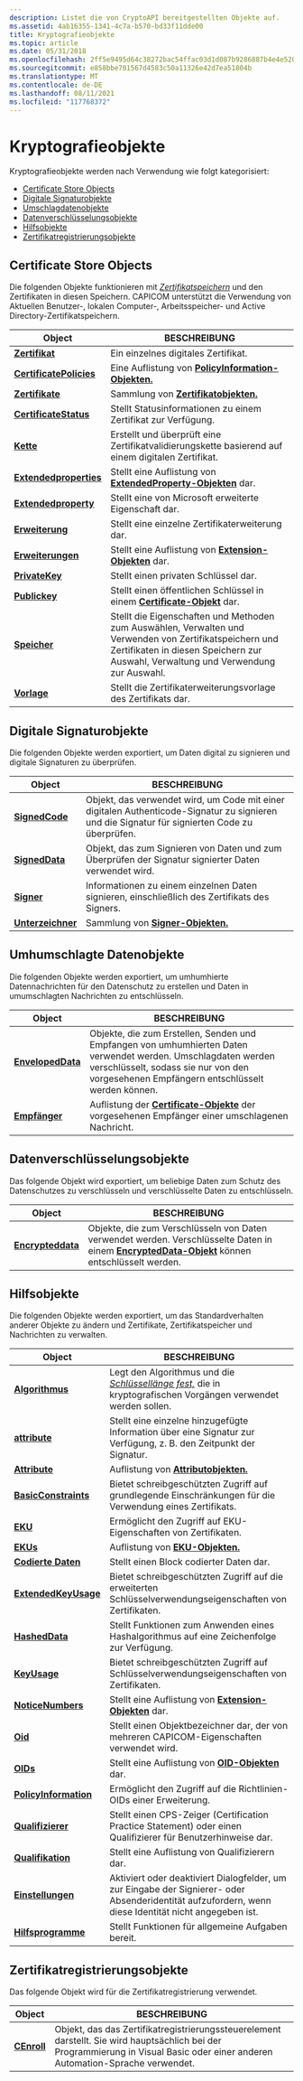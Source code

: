 ```yaml
---
description: Listet die von CryptoAPI bereitgestellten Objekte auf.
ms.assetid: 4ab16355-1341-4c7a-b570-bd33f11dde00
title: Kryptografieobjekte
ms.topic: article
ms.date: 05/31/2018
ms.openlocfilehash: 2ff5e9495d64c38272bac54ffac03d1d087b9286887b4e4e520c6a447765efac
ms.sourcegitcommit: e858bbe701567d4583c50a11326e42d7ea51804b
ms.translationtype: MT
ms.contentlocale: de-DE
ms.lasthandoff: 08/11/2021
ms.locfileid: "117768372"
---
```

# <a name="cryptography-objects"></a>Kryptografieobjekte

Kryptografieobjekte werden nach Verwendung wie folgt kategorisiert:

-   [Certificate Store Objects](#certificate-store-objects)
-   [Digitale Signaturobjekte](#digital-signature-objects)
-   [Umschlagdatenobjekte](#enveloped-data-objects)
-   [Datenverschlüsselungsobjekte](#data-encryption-objects)
-   [Hilfsobjekte](#auxiliary-objects)
-   [Zertifikatregistrierungsobjekte](#certificate-enrollment-objects)

## <a name="certificate-store-objects"></a>Certificate Store Objects

Die folgenden Objekte funktionieren mit [*Zertifikatspeichern*](../secgloss/c-gly.md) und den Zertifikaten in diesen Speichern. CAPICOM unterstützt die Verwendung von Aktuellen Benutzer-, lokalen Computer-, Arbeitsspeicher- und Active Directory-Zertifikatspeichern.



| Object                                             | BESCHREIBUNG                                                                                                             |
|----------------------------------------------------|-------------------------------------------------------------------------------------------------------------------------|
| [**Zertifikat**](certificate.md)                 | Ein einzelnes digitales Zertifikat.                                                                                           |
| [**CertificatePolicies**](certificatepolicies.md) | Eine Auflistung von [**PolicyInformation-Objekten.**](policyinformation.md)                                                 |
| [**Zertifikate**](certificates.md)               | Sammlung von [**Zertifikatobjekten.**](certificate.md)                                                               |
| [**CertificateStatus**](certificatestatus.md)     | Stellt Statusinformationen zu einem Zertifikat zur Verfügung.                                                                           |
| [**Kette**](chain.md)                             | Erstellt und überprüft eine Zertifikatvalidierungskette basierend auf einem digitalen Zertifikat.                                       |
| [**Extendedproperties**](extendedproperties.md)   | Stellt eine Auflistung von [**ExtendedProperty-Objekten**](extendedproperty.md) dar.                                        |
| [**Extendedproperty**](extendedproperties.md)     | Stellt eine von Microsoft erweiterte Eigenschaft dar.                                                                               |
| [**Erweiterung**](extension.md)                     | Stellt eine einzelne Zertifikaterweiterung dar.                                                                              |
| [**Erweiterungen**](extensions.md)                   | Stellt eine Auflistung von [**Extension-Objekten**](extension.md) dar.                                                      |
| [**PrivateKey**](privatekey.md)                   | Stellt einen privaten Schlüssel dar.                                                                                               |
| [**Publickey**](publickey.md)                     | Stellt einen öffentlichen Schlüssel in einem [**Certificate-Objekt**](certificate.md) dar.                                                 |
| [**Speicher**](store.md)                             | Stellt die Eigenschaften und Methoden zum Auswählen, Verwalten und Verwenden von Zertifikatspeichern und Zertifikaten in diesen Speichern zur Auswahl, Verwaltung und Verwendung zur Auswahl. |
| [**Vorlage**](template.md)                       | Stellt die Zertifikaterweiterungsvorlage des Zertifikats dar.                                                       |



 

## <a name="digital-signature-objects"></a>Digitale Signaturobjekte

Die folgenden Objekte werden exportiert, um Daten digital zu signieren und digitale Signaturen zu überprüfen.



| Object                           | BESCHREIBUNG                                                                                                 |
|----------------------------------|-------------------------------------------------------------------------------------------------------------|
| [**SignedCode**](signedcode.md) | Objekt, das verwendet wird, um Code mit einer digitalen Authenticode-Signatur zu signieren und die Signatur für signierten Code zu überprüfen. |
| [**SignedData**](signeddata.md) | Objekt, das zum Signieren von Daten und zum Überprüfen der Signatur signierter Daten verwendet wird.                                        |
| [**Signer**](signer.md)         | Informationen zu einem einzelnen Daten signieren, einschließlich des Zertifikats des Signers.                                    |
| [**Unterzeichner**](signers.md)       | Sammlung von [**Signer-Objekten.**](signer.md)                                                             |



 

## <a name="enveloped-data-objects"></a>Umhumschlagte Datenobjekte

Die folgenden Objekte werden exportiert, um umhumhierte Datennachrichten für den Datenschutz zu erstellen und Daten in umumschlagten Nachrichten zu entschlüsseln.



| Object                                 | BESCHREIBUNG                                                                                                                                |
|----------------------------------------|--------------------------------------------------------------------------------------------------------------------------------------------|
| [**EnvelopedData**](envelopeddata.md) | Objekte, die zum Erstellen, Senden und Empfangen von umhumhierten Daten verwendet werden. Umschlagdaten werden verschlüsselt, sodass sie nur von den vorgesehenen Empfängern entschlüsselt werden können. |
| [**Empfänger**](recipients.md)       | Auflistung der [**Certificate-Objekte**](certificate.md) der vorgesehenen Empfänger einer umschlagenen Nachricht.                           |



 

## <a name="data-encryption-objects"></a>Datenverschlüsselungsobjekte

Das folgende Objekt wird exportiert, um beliebige Daten zum Schutz des Datenschutzes zu verschlüsseln und verschlüsselte Daten zu entschlüsseln.



| Object                                 | BESCHREIBUNG                                                                                                        |
|----------------------------------------|--------------------------------------------------------------------------------------------------------------------|
| [**Encrypteddata**](encrypteddata.md) | Objekte, die zum Verschlüsseln von Daten verwendet werden. Verschlüsselte Daten in einem [**EncryptedData-Objekt**](encrypteddata.md) können entschlüsselt werden. |



 

## <a name="auxiliary-objects"></a>Hilfsobjekte

Die folgenden Objekte werden exportiert, um das Standardverhalten anderer Objekte zu ändern und Zertifikate, Zertifikatspeicher und Nachrichten zu verwalten.



| Object                                         | BESCHREIBUNG                                                                                                                                     |
|------------------------------------------------|-------------------------------------------------------------------------------------------------------------------------------------------------|
| [**Algorithmus**](algorithm.md)                 | Legt den Algorithmus und die [*Schlüssellänge fest,*](../secgloss/k-gly.md) die in kryptografischen Vorgängen verwendet werden sollen. |
| [**attribute**](attribute.md)                 | Stellt eine einzelne hinzugefügte Information über eine Signatur zur Verfügung, z. B. den Zeitpunkt der Signatur.                                                    |
| [**Attribute**](attributes.md)               | Auflistung von [**Attributobjekten.**](attribute.md)                                                                                           |
| [**BasicConstraints**](basicconstraints.md)   | Bietet schreibgeschützten Zugriff auf grundlegende Einschränkungen für die Verwendung eines Zertifikats.                                                                    |
| [**EKU**](eku.md)                             | Ermöglicht den Zugriff auf EKU-Eigenschaften von Zertifikaten.                                                                                              |
| [**EKUs**](ekus.md)                           | Auflistung von [**EKU-Objekten.**](eku.md)                                                                                                       |
| [**Codierte Daten**](encodeddata.md)             | Stellt einen Block codierter Daten dar.                                                                                                             |
| [**ExtendedKeyUsage**](extendedkeyusage.md)   | Bietet schreibgeschützten Zugriff auf die erweiterten Schlüsselverwendungseigenschaften von Zertifikaten.                                                                 |
| [**HashedData**](hasheddata.md)               | Stellt Funktionen zum Anwenden eines Hashalgorithmus auf eine Zeichenfolge zur Verfügung.                                                                               |
| [**KeyUsage**](keyusage.md)                   | Bietet schreibgeschützten Zugriff auf Schlüsselverwendungseigenschaften von Zertifikaten.                                                                              |
| [**NoticeNumbers**](noticenumbers.md)         | Stellt eine Auflistung von [**Extension-Objekten**](extension.md) dar.                                                                              |
| [**Oid**](oid.md)                             | Stellt einen Objektbezeichner dar, der von mehreren CAPICOM-Eigenschaften verwendet wird.                                                                     |
| [**OIDs**](oids.md)                           | Stellt eine Auflistung von [**OID-Objekten**](oid.md) dar.                                                                                          |
| [**PolicyInformation**](policyinformation.md) | Ermöglicht den Zugriff auf die Richtlinien-OIDs einer Erweiterung.                                                                                             |
| [**Qualifizierer**](qualifier.md)                 | Stellt einen CPS-Zeiger (Certification Practice Statement) oder einen Qualifizierer für Benutzerhinweise dar.                                                           |
| [**Qualifikation**](qualifiers.md)               | Stellt eine Auflistung von Qualifizierern dar.                                                                                                          |
| [**Einstellungen**](settings.md)                   | Aktiviert oder deaktiviert Dialogfelder, um zur Eingabe der Signierer- oder Absenderidentität aufzufordern, wenn diese Identität nicht angegeben ist.                                     |
| [**Hilfsprogramme**](utilities.md)                 | Stellt Funktionen für allgemeine Aufgaben bereit.                                                                                                        |



 

## <a name="certificate-enrollment-objects"></a>Zertifikatregistrierungsobjekte

Das folgende Objekt wird für die Zertifikatregistrierung verwendet.



| Object                     | BESCHREIBUNG                                                                                                                                      |
|----------------------------|--------------------------------------------------------------------------------------------------------------------------------------------------|
| [**CEnroll**](/previous-versions/windows/desktop/legacy/aa376007(v=vs.85)) | Objekt, das das Zertifikatregistrierungssteuerelement darstellt. Sie wird hauptsächlich bei der Programmierung in Visual Basic oder einer anderen Automation-Sprache verwendet. |



 

 

 
